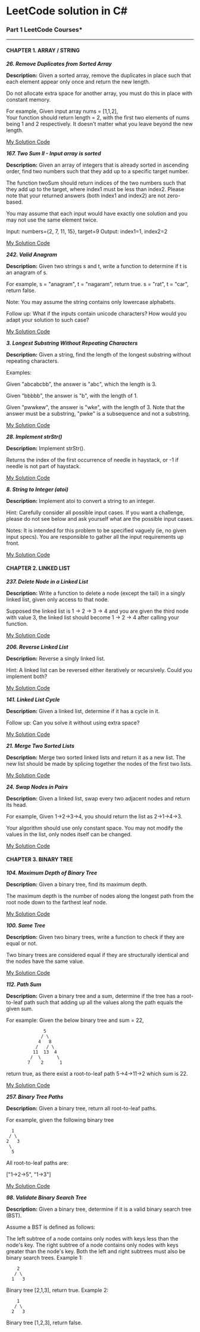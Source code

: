 # LeetCode solution in C#

### Part 1   LeetCode Courses*

----
#### CHAPTER 1. ARRAY / STRING
**_26. Remove Duplicates from Sorted Array_**

**Description:**
Given a sorted array, remove the duplicates in place such that each element appear only once and return the new length.

Do not allocate extra space for another array, you must do this in place with constant memory.

For example,
Given input array nums = [1,1,2],  
Your function should return length = 2, with the first two elements of nums being 1 and 2 respectively. It doesn't matter what you leave beyond the new length.

[My Solution Code](https://github.com/kflili/LeetCodeCSharp/blob/master/LeetCodeCSharp/_26_RemoveDuplicatesfromSortedArray.cs)

**_167. Two Sum II - Input array is sorted_**

**Description:**
Given an array of integers that is already sorted in ascending order, find two numbers such that they add up to a specific target number.

The function twoSum should return indices of the two numbers such that they add up to the target, where index1 must be less than index2. Please note that your returned answers (both index1 and index2) are not zero-based.

You may assume that each input would have exactly one solution and you may not use the same element twice.

Input: numbers={2, 7, 11, 15}, target=9
Output: index1=1, index2=2

[My Solution Code](https://github.com/kflili/LeetCodeCSharp/blob/master/LeetCodeCSharp/_167_TwoSumII.cs)

**_242. Valid Anagram_**

**Description:**
Given two strings s and t, write a function to determine if t is an anagram of s.

For example,
s = "anagram", t = "nagaram", return true.
s = "rat", t = "car", return false.

Note:
You may assume the string contains only lowercase alphabets.

Follow up:
What if the inputs contain unicode characters? How would you adapt your solution to such case?

[My Solution Code](https://github.com/kflili/LeetCodeCSharp/blob/master/LeetCodeCSharp/_242_ValidAnagram.cs)

**_3. Longest Substring Without Repeating Characters_**

**Description:**
Given a string, find the length of the longest substring without repeating characters.

Examples:

Given "abcabcbb", the answer is "abc", which the length is 3.

Given "bbbbb", the answer is "b", with the length of 1.

Given "pwwkew", the answer is "wke", with the length of 3. Note that the answer must be a substring, "pwke" is a subsequence and not a substring.

[My Solution Code](https://github.com/kflili/LeetCodeCSharp/blob/master/LeetCodeCSharp/_3_LongestSubstringWithoutRepeatingCharacters.cs)

**_28. Implement strStr()_**

**Description:**
Implement strStr().

Returns the index of the first occurrence of needle in haystack, or -1 if needle is not part of haystack.

[My Solution Code](https://github.com/kflili/LeetCodeCSharp/blob/master/LeetCodeCSharp/_28_ImplementstrStr.cs)

**_8. String to Integer (atoi)_**

**Description:**
Implement atoi to convert a string to an integer.

Hint: Carefully consider all possible input cases. If you want a challenge, please do not see below and ask yourself what are the possible input cases.

Notes: It is intended for this problem to be specified vaguely (ie, no given input specs). You are responsible to gather all the input requirements up front.

[My Solution Code](https://github.com/kflili/LeetCodeCSharp/blob/master/LeetCodeCSharp/_8_StringtoInteger.cs)


#### CHAPTER 2. LINKED LIST

**_237. Delete Node in a Linked List_**

**Description:**
Write a function to delete a node (except the tail) in a singly linked list, given only access to that node.

Supposed the linked list is 1 -> 2 -> 3 -> 4 and you are given the third node with value 3, the linked list should become 1 -> 2 -> 4 after calling your function.

[My Solution Code](https://github.com/kflili/LeetCodeCSharp/blob/master/LeetCodeCSharp/_237_DeleteNodeinaLinkedList.cs)

**_206. Reverse Linked List_**

**Description:**
Reverse a singly linked list.

Hint:
A linked list can be reversed either iteratively or recursively. Could you implement both?

[My Solution Code](https://github.com/kflili/LeetCodeCSharp/blob/master/LeetCodeCSharp/_206_ReverseLinkedList.cs)

**_141. Linked List Cycle_**

**Description:**
Given a linked list, determine if it has a cycle in it.

Follow up:
Can you solve it without using extra space?

[My Solution Code](https://github.com/kflili/LeetCodeCSharp/blob/master/LeetCodeCSharp/_141_LinkedListCycle.cs)

**_21. Merge Two Sorted Lists_**

**Description:**
Merge two sorted linked lists and return it as a new list. The new list should be made by splicing together the nodes of the first two lists.

[My Solution Code](https://github.com/kflili/LeetCodeCSharp/blob/master/LeetCodeCSharp/_21_MergeTwoSortedLists.cs)

**_24. Swap Nodes in Pairs_**

**Description:**
Given a linked list, swap every two adjacent nodes and return its head.

For example,
Given 1->2->3->4, you should return the list as 2->1->4->3.

Your algorithm should use only constant space. You may not modify the values in the list, only nodes itself can be changed.

[My Solution Code](https://github.com/kflili/LeetCodeCSharp/blob/master/LeetCodeCSharp/_24_SwapNodesinPairs.cs)

#### CHAPTER 3. BINARY TREE

**_104. Maximum Depth of Binary Tree_**

**Description:**
Given a binary tree, find its maximum depth.

The maximum depth is the number of nodes along the longest path from the root node down to the farthest leaf node.

[My Solution Code](https://github.com/kflili/LeetCodeCSharp/blob/master/LeetCodeCSharp/_104_MaximumDepthofBinaryTree.cs)

**_100. Same Tree_**

**Description:**
Given two binary trees, write a function to check if they are equal or not.

Two binary trees are considered equal if they are structurally identical and the nodes have the same value.

[My Solution Code](https://github.com/kflili/LeetCodeCSharp/blob/master/LeetCodeCSharp/_100_SameTree.cs)

**_112. Path Sum_**

**Description:**
Given a binary tree and a sum, determine if the tree has a root-to-leaf path such that adding up all the values along the path equals the given sum.

For example:
Given the below binary tree and sum = 22,
```
              5
             / \
            4   8
           /   / \
          11  13  4
         /  \      \
        7    2      1
```

return true, as there exist a root-to-leaf path 5->4->11->2 which sum is 22.

[My Solution Code](https://github.com/kflili/LeetCodeCSharp/blob/master/LeetCodeCSharp/_112_PathSum.cs)

**_257. Binary Tree Paths_**

**Description:**
Given a binary tree, return all root-to-leaf paths.

For example, given the following binary tree
```
  1
 / \
2   3
 \
  5
```

All root-to-leaf paths are:

["1->2->5", "1->3"]

[My Solution Code](https://github.com/kflili/LeetCodeCSharp/blob/master/LeetCodeCSharp/_257_BinaryTreePaths.cs)

**_98. Validate Binary Search Tree_**

**Description:**
Given a binary tree, determine if it is a valid binary search tree (BST).

Assume a BST is defined as follows:

The left subtree of a node contains only nodes with keys less than the node's key.
The right subtree of a node contains only nodes with keys greater than the node's key.
Both the left and right subtrees must also be binary search trees.
Example 1:
```
    2
   / \
  1   3
```
Binary tree [2,1,3], return true.
Example 2:
```
    1
   / \
  2   3
```
Binary tree [1,2,3], return false.

